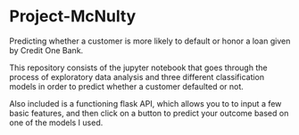 # Project-McNulty
Predicting whether a customer is more likely to default or honor a loan given by Credit One Bank.

This repository consists of the jupyter notebook that goes through the process of exploratory data analysis and three different classification models in order to predict whether a customer defaulted or not.

Also included is a functioning flask API, which allows you to to input a few basic features, and then click on a button to predict your outcome based on one of the models I used.
